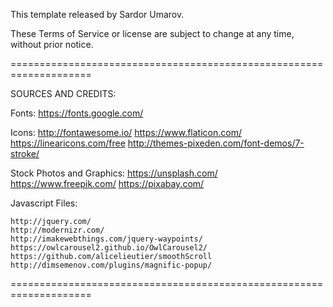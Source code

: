 

This template released by Sardor Umarov.
	



These Terms of Service or license are subject to change at any time, without prior notice. 

====================================================================


SOURCES AND CREDITS:

Fonts:
	https://fonts.google.com/

Icons:
	http://fontawesome.io/
	https://www.flaticon.com/
	https://linearicons.com/free
	http://themes-pixeden.com/font-demos/7-stroke/

Stock Photos and Graphics:
	https://unsplash.com/
	https://www.freepik.com/
	https://pixabay.com/
 
Javascript Files:

	http://jquery.com/
	http://modernizr.com/
	http://imakewebthings.com/jquery-waypoints/
	https://owlcarousel2.github.io/OwlCarousel2/
	https://github.com/alicelieutier/smoothScroll
	http://dimsemenov.com/plugins/magnific-popup/



====================================================================